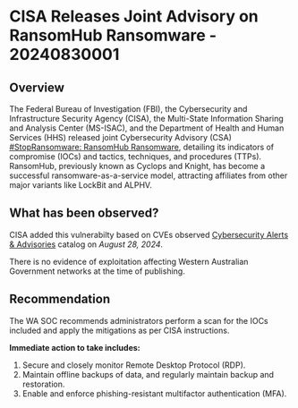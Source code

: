 # CISA Releases Joint Advisory on RansomHub Ransomware - 20240830001

## Overview

The Federal Bureau of Investigation (FBI), the Cybersecurity and Infrastructure Security Agency (CISA), the Multi-State Information Sharing and Analysis Center (MS-ISAC), and the Department of Health and Human Services (HHS) released joint Cybersecurity Advisory (CSA) [#StopRansomware: RansomHub Ransomware](https://www.cisa.gov/news-events/cybersecurity-advisories/aa24-242a), detailing its indicators of compromise (IOCs) and tactics, techniques, and procedures (TTPs). RansomHub, previously known as Cyclops and Knight, has become a successful ransomware-as-a-service model, attracting affiliates from other major variants like LockBit and ALPHV.

## What has been observed?

CISA added this vulnerabilty based on CVEs observed [Cybersecurity Alerts & Advisories](https://www.cisa.gov/news-events/cybersecurity-advisories?f%5B0%5D=advisory_type%3A94) catalog on *August 28, 2024*.

There is no evidence of exploitation affecting Western Australian Government networks at the time of publishing.

## Recommendation

The WA SOC recommends administrators perform a scan for the IOCs included and apply the mitigations as per CISA instructions.

**Immediate action to take includes:**

1. Secure and closely monitor Remote Desktop Protocol (RDP).
1. Maintain offline backups of data, and regularly maintain backup and restoration.
1. Enable and enforce phishing-resistant multifactor authentication (MFA).
